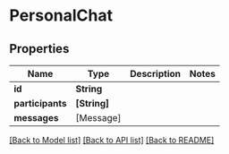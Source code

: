 # PersonalChat

## Properties
Name | Type | Description | Notes
------------ | ------------- | ------------- | -------------
**id** | **String** |  | 
**participants** | **[String]** |  | 
**messages** | [Message] |  | 

[[Back to Model list]](../README.md#documentation-for-models) [[Back to API list]](../README.md#documentation-for-api-endpoints) [[Back to README]](../README.md)


